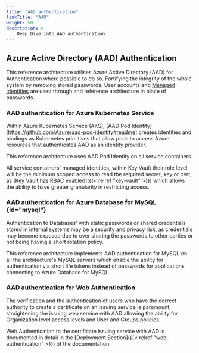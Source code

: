 ```yaml
---
title: "AAD authentication"
linkTitle: "AAD"
weight: 50
description: >
    Deep Dive into AAD authentication
---
```


## Azure Active Directory (AAD) Authentication

This reference architecture utilises Azure Active Directory (AAD) for Authentication where possible to do so.
Fortifying the integrity of the whole system by removing stored passwords. User accounts and [Managed Identities](https://docs.microsoft.com/en-us/azure/active-directory/managed-identities-azure-resources/overview) are used through and reference architecture in place of passwords.

### AAD authentication for Azure Kubernetes Service

Within Azure Kubernetes Service (AKS), (AAD Pod Identity)[https://github.com/Azure/aad-pod-identity#readme] creates identities and bindings as Kubernetes primitives that allow pods to access
Azure resources that authenticates AAD as an identity provider.

This reference architecture uses AAD Pod Identity on all service containers.

All service containers' managed identities, within Key Vault their role level will be the minimum scoped access to read the required secret,
key or cert, as [Key Vault has RBAC enabled]({{< relref "key-vault" >}}) which allows the ability to have greater granularity in restricting access.

### AAD authentication for Azure Database for MySQL {id="mysql"}

Authentication to Databases' with static passwords or shared credentials stored in internal systems may be a security and privacy risk,
as credentials may become exposed due to over sharing the passwords to other parties or not being having a short rotation policy.

This reference architecture implements AAD authentication for MySQL on all the architecture's MySQL servers which enable the ability for authentication
via short life tokens instead of passwords for applications connecting to Azure Database for MySQL.

### AAD authentication for Web Authentication

The verification and the authentication of users who have the correct authority to create a certificate on an issuing service is paramount,
straightening the issuing web service with AAD allowing the ability for Organization level access levels and User and Groups policies.

Web Authentication to the certificate issuing service with AAD is documented in detail in the
[Deployment Section]({{< relref "web-authentication" >}}) of the documentation.
